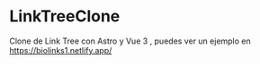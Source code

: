 # LinkTreeClone

Clone de Link Tree con Astro y Vue 3 , puedes ver un ejemplo en https://biolinks1.netlify.app/
